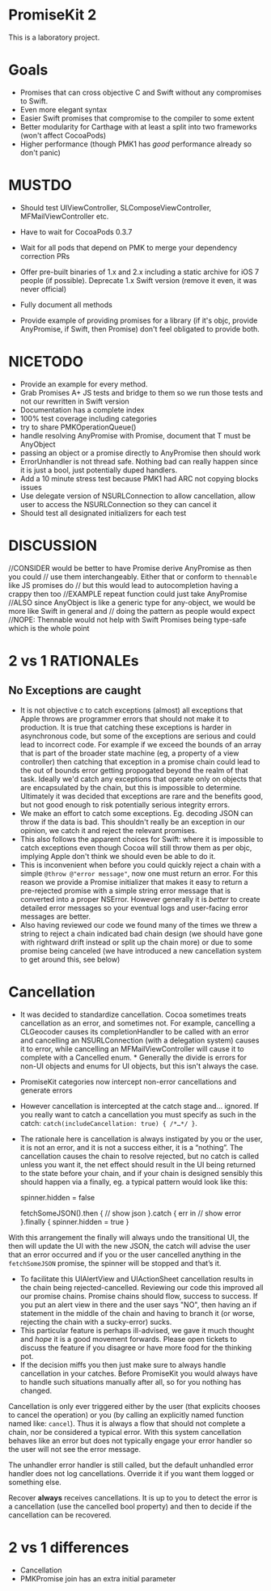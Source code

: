 PromiseKit 2
============

This is a laboratory project.

Goals
=====
* Promises that can cross objective C and Swift without any compromises to Swift.
* Even more elegant syntax
* Easier Swift promises that compromise to the compiler to some extent
* Better modularity for Carthage with at least a split into two frameworks (won't affect CocoaPods)
* Higher performance (though PMK1 has *good* performance already so don't panic)


MUSTDO
======

* Should test UIViewController, SLComposeViewController, MFMailViewController etc.

* Have to wait for CocoaPods 0.3.7
* Wait for all pods that depend on PMK to merge your dependency correction PRs
* Offer pre-built binaries of 1.x and 2.x including a static archive for iOS 7 people (if possible). Deprecate 1.x Swift version (remove it even, it was never official)
* Fully document all methods
* Provide example of providing promises for a library (if it's objc, provide AnyPromise, if Swift, then Promise<T>) don't feel obligated to provide both.

NICETODO
========

* Provide an example for every method.
* Grab Promises A+ JS tests and bridge to them so we run those tests and not our rewritten in Swift version
* Documentation has a complete index
* 100% test coverage including categories
* try to share PMKOperationQueue()
* handle resolving AnyPromise with Promise<T>, document that T must be AnyObject
* passing an object or a promise directly to AnyPromise then should work
* ErrorUnhandler is not thread safe. Nothing bad can really happen since it is just a bool, just potentially duped handlers.
* Add a 10 minute stress test because PMK1 had ARC not copying blocks issues
* Use delegate version of NSURLConnection to allow cancellation, allow user to access the NSURLConnection so they can cancel it
* Should test all designated initializers for each test

DISCUSSION
==========
//CONSIDER would be better to have Promise derive AnyPromise as then you could
// use them interchangeably. Either that or conform to `thennable` like JS promises do
// but this would lead to autocompletion having a crappy then too
//EXAMPLE repeat function could just take AnyPromise
//ALSO since AnyObject is like a generic type for any-object, we would be more like Swift in general and
// doing the pattern as people would expect
//NOPE: Thennable would not help with Swift Promises being type-safe which is the whole point


2 vs 1 RATIONALEs
=================
No Exceptions are caught
------------------------
* It is not objective c to catch exceptions (almost) all exceptions that Apple throws are programmer errors that should not make it to production. It is true that catching these exceptions is harder in asynchronous code, but some of the exceptions are serious and could lead to incorrect code. For example if we exceed the bounds of an array that is part of the broader state machine (eg, a property of a view controller) then catching that exception in a promise chain could lead to the out of bounds error getting propogated beyond the realm of that task. Ideally we'd catch any exceptions that operate only on objects that are encapsulated by the chain, but this is impossible to determine.
  Ultimately it was decided that exceptions are rare and the benefits good, but not good enough to risk potentially serious integrity errors.
* We make an effort to catch some exceptions. Eg. decoding JSON can throw if the data is bad. This shouldn't really be an exception in our opinion, we catch it and reject the relevant promises.
* This also follows the apparent choices for Swift: where it is impossible to catch exceptions even though Cocoa will still throw them as per objc, implying Apple don't think we should even be able to do it.
* This is inconvenient when before you could quickly reject a chain with a simple `@throw @"error message"`, now one must return an error. For this reason we provide a Promise initializer that makes it easy to return a pre-rejected promise with a simple string error message that is converted into a proper NSError. However generally it is *better* to create detailed error messages so your eventual logs and user-facing error messages are better.
* Also having reviewed our code we found many of the times we threw a string to reject a chain indicated bad chain design (we should have gone with rightward drift instead or split up the chain more) or due to some promise being canceled (we have introduced a new cancellation system to get around this, see below)

Cancellation
============
* It was decided to standardize cancellation. Cocoa sometimes treats cancellation as an error, and sometimes not. For example, cancelling a CLGeocoder causes its completionHandler to be called with an error and cancelling an NSURLConnection (with a delegation system) causes it to error, while cancelling an MFMailViewController will cause it to complete with a Cancelled enum. * Generally the divide is errors for non-UI objects and enums for UI objects, but this isn't always the case.
* PromiseKit categories now intercept non-error cancellations and generate errors
* However cancellation is intercepted at the catch stage and… ignored. If you really want to catch a cancellation you must specify as such in the catch: `catch(includeCancellation: true) { /*…*/ }`.
* The rationale here is cancellation is always instigated by you or the user, it is not an error, and it is not a success either, it is a “nothing”. The cancellation causes the chain to resolve rejected, but no catch is called unless you want it, the net effect should result in the UI being returned to the state before your chain, and if your chain is designed sensibly this should happen via a finally, eg. a typical pattern would look like this:

    spinner.hidden = false

    fetchSomeJSON().then {
        // show json
    }.catch { err in
        // show error
    }.finally {
        spinner.hidden = true
    }
    
 With this arrangement the finally will always undo the transitional UI, the then will update the UI with the new JSON, the catch will advise the user that an error occurred and if you or the user cancelled anything in the `fetchSomeJSON` promise, the spinner will be stopped and that’s it.
* To facilitate this UIAlertView and UIActionSheet cancellation results in the chain being rejected-cancelled. Reviewing our code this improved all our promise chains. Promise chains should flow, success to success. If you put an alert view in there and the user says "NO", then having an if statement in the middle of the chain and having to branch it (or worse, rejecting the chain with a sucky-error) sucks.
* This particular feature is perhaps ill-advised, we gave it much thought and *hope* it is a good movement forwards. Please open tickets to discuss the feature if you disagree or have more food for the thinking pot.
* If the decision miffs you then just make sure to always handle cancellation in your catches. Before PromiseKit you would always have to handle such situations manually after all, so for you nothing has changed.

Cancellation is only ever triggered either by the user (that explicits chooses to cancel the operation) or you (by calling an explicitly named function named like: `cancel`). Thus it is always a flow that should not complete a chain, nor be considered a typical error. With this system cancellation behaves like an error but does not typically engage your error handler so the user will not see the error message.

The unhandler error handler is still called, but the default unhandled error handler does not log cancellations. Override it if you want them logged or something else.

Recover **always** receives cancellations. It is up to you to detect the error is a cancellation (use the cancelled bool property) and then to decide if the cancellation can be recovered.


2 vs 1 differences
==================
* Cancellation
* PMKPromise join has an extra initial parameter

